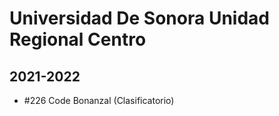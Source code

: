 # Universidad De Sonora Unidad Regional Centro

## 2021-2022

- #226 Code Bonanzal (Clasificatorio)


